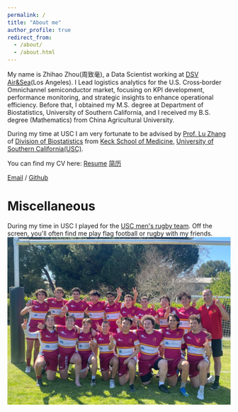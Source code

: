 ```yaml
---
permalink: /
title: "About me"
author_profile: true
redirect_from: 
  - /about/
  - /about.html
---
```

My name is Zhihao Zhou(周致毫), a Data Scientist working at [DSV Air&Sea](https://www.dsv.com/en-us/)(Los Angeles). I Lead logistics analytics for the U.S. Cross‑border Omnichannel semiconductor market, focusing on KPI development, performance monitoring, and strategic insights to enhance operational efficiency. Before that, I obtained my M.S. degree at Department of Biostatistics, University of Southern California, and I received my B.S. degree (Mathematics) from China Agricultural University. 

During my time at USC I am very fortunate to be advised by [Prof. Lu Zhang](https://luzhangstat.github.io) of [Division of Biostatistics](https://keck.usc.edu/biostatistics/) from [Keck School of Medicine](https://keck.usc.edu), [University of Southern California(USC)](https://www.usc.edu).

You can find my CV here: [Resume](assets/Toby_Zhou_Resume___ENG.pdf) [简历](assets/周致毫___中文简历.pdf)

[Email](mailto:zhouzhih@usc.edu) / [Github](https://github.com/zhouzhihao0319)

Miscellaneous
======
During my time in USC I played for the [USC men's rugby team](https://www.uscrugby.com/). Off the screen, you'll often find me play flag football or rugby with my friends.
<br/> <img src="https://raw.githubusercontent.com/zhouzhihao0319/zhouzhihao.github.io/master/images/usc_mens_rugby_team.png">

